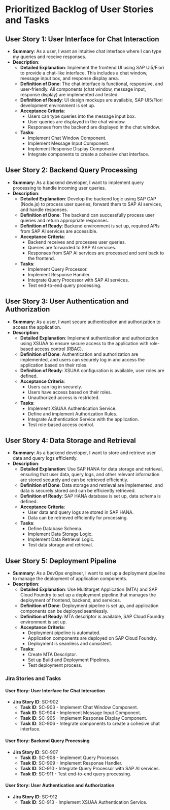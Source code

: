 # Prioritized Backlog of User Stories and Tasks

## User Story 1: User Interface for Chat Interaction
- **Summary**: As a user, I want an intuitive chat interface where I can type my queries and receive responses.
- **Description**:
  - **Detailed Explanation**: Implement the frontend UI using SAP UI5/Fiori to provide a chat-like interface. This includes a chat window, message input box, and response display area.
  - **Definition of Done**: The chat interface is functional, responsive, and user-friendly. All components (chat window, message input, response display) are implemented and tested.
  - **Definition of Ready**: UI design mockups are available, SAP UI5/Fiori development environment is set up.
  - **Acceptance Criteria**:
    - Users can type queries into the message input box.
    - User queries are displayed in the chat window.
    - Responses from the backend are displayed in the chat window.
  - **Tasks**:
    - Implement Chat Window Component.
    - Implement Message Input Component.
    - Implement Response Display Component.
    - Integrate components to create a cohesive chat interface.

## User Story 2: Backend Query Processing
- **Summary**: As a backend developer, I want to implement query processing to handle incoming user queries.
- **Description**:
  - **Detailed Explanation**: Develop the backend logic using SAP CAP (Node.js) to process user queries, forward them to SAP AI services, and handle responses.
  - **Definition of Done**: The backend can successfully process user queries and return appropriate responses.
  - **Definition of Ready**: Backend environment is set up, required APIs from SAP AI services are accessible.
  - **Acceptance Criteria**:
    - Backend receives and processes user queries.
    - Queries are forwarded to SAP AI services.
    - Responses from SAP AI services are processed and sent back to the frontend.
  - **Tasks**:
    - Implement Query Processor.
    - Implement Response Handler.
    - Integrate Query Processor with SAP AI services.
    - Test end-to-end query processing.

## User Story 3: User Authentication and Authorization
- **Summary**: As a user, I want secure authentication and authorization to access the application.
- **Description**:
  - **Detailed Explanation**: Implement authentication and authorization using XSUAA to ensure secure access to the application with role-based access control (RBAC).
  - **Definition of Done**: Authentication and authorization are implemented, and users can securely log in and access the application based on their roles.
  - **Definition of Ready**: XSUAA configuration is available, user roles are defined.
  - **Acceptance Criteria**:
    - Users can log in securely.
    - Users have access based on their roles.
    - Unauthorized access is restricted.
  - **Tasks**:
    - Implement XSUAA Authentication Service.
    - Define and implement Authorization Rules.
    - Integrate Authentication Service with the application.
    - Test role-based access control.

## User Story 4: Data Storage and Retrieval
- **Summary**: As a backend developer, I want to store and retrieve user data and query logs efficiently.
- **Description**:
  - **Detailed Explanation**: Use SAP HANA for data storage and retrieval, ensuring that user data, query logs, and other relevant information are stored securely and can be retrieved efficiently.
  - **Definition of Done**: Data storage and retrieval are implemented, and data is securely stored and can be efficiently retrieved.
  - **Definition of Ready**: SAP HANA database is set up, data schema is defined.
  - **Acceptance Criteria**:
    - User data and query logs are stored in SAP HANA.
    - Data can be retrieved efficiently for processing.
  - **Tasks**:
    - Define Database Schema.
    - Implement Data Storage Logic.
    - Implement Data Retrieval Logic.
    - Test data storage and retrieval.

## User Story 5: Deployment Pipeline
- **Summary**: As a DevOps engineer, I want to set up a deployment pipeline to manage the deployment of application components.
- **Description**:
  - **Detailed Explanation**: Use Multitarget Application (MTA) and SAP Cloud Foundry to set up a deployment pipeline that manages the deployment of frontend, backend, and services.
  - **Definition of Done**: Deployment pipeline is set up, and application components can be deployed seamlessly.
  - **Definition of Ready**: MTA descriptor is available, SAP Cloud Foundry environment is set up.
  - **Acceptance Criteria**:
    - Deployment pipeline is automated.
    - Application components are deployed on SAP Cloud Foundry.
    - Deployment is seamless and consistent.
  - **Tasks**:
    - Create MTA Descriptor.
    - Set up Build and Deployment Pipelines.
    - Test deployment process.

### Jira Stories and Tasks

#### User Story: User Interface for Chat Interaction
- **Jira Story ID**: SC-902
  - **Task ID**: SC-903 - Implement Chat Window Component.
  - **Task ID**: SC-904 - Implement Message Input Component.
  - **Task ID**: SC-905 - Implement Response Display Component.
  - **Task ID**: SC-906 - Integrate components to create a cohesive chat interface.

#### User Story: Backend Query Processing
- **Jira Story ID**: SC-907
  - **Task ID**: SC-908 - Implement Query Processor.
  - **Task ID**: SC-909 - Implement Response Handler.
  - **Task ID**: SC-910 - Integrate Query Processor with SAP AI services.
  - **Task ID**: SC-911 - Test end-to-end query processing.

#### User Story: User Authentication and Authorization
- **Jira Story ID**: SC-912
  - **Task ID**: SC-913 - Implement XSUAA Authentication Service.
